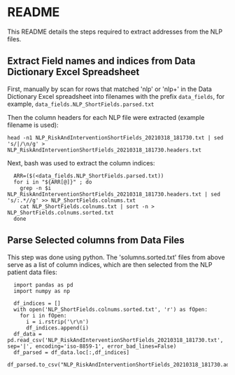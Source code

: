# README
This README details the steps required to extract addresses from the NLP files.

## Extract Field names and indices from Data Dictionary Excel Spreadsheet
First, manually by scan for rows that matched 'nlp' or 'nlp+' in the Data Dictionary Excel spreadsheet into filenames with the prefix `data_fields`, for example, `data_fields.NLP_ShortFields.parsed.txt`

Then the column headers for each NLP file were extracted (example filename is used):

`head -n1 NLP_RiskAndInterventionShortFields_20210318_181730.txt | sed 's/|/\n/g' > NLP_RiskAndInterventionShortFields_20210318_181730.headers.txt`

Next, bash was used to extract the column indices:

      ARR=($(<data_fields.NLP_ShortFields.parsed.txt))
      for i in "${ARR[@]}" ; do
        grep -n $i NLP_RiskAndInterventionShortFields_20210318_181730.headers.txt | sed 's/:.*//g' >> NLP_ShortFields.colnums.txt
        cat NLP_ShortFields.colnums.txt | sort -n > NLP_ShortFields.colnums.sorted.txt
      done

## Parse Selected columns from Data Files
This step was done using python. The 'solumns.sorted.txt' files from above serve as a list of column indices, which are then selected from the NLP patient data files:

      import pandas as pd
      import numpy as np
      
      df_indices = []
      with open('NLP_ShortFields.colnums.sorted.txt', 'r') as fOpen:
        for i in fOpen:
          i = i.rstrip('\r\n')
          df_indices.append(i)
      df_data = pd.read_csv('NLP_RiskAndInterventionShortFields_20210318_181730.txt', sep='|', encoding='iso-8859-1', error_bad_lines=False)
      df_parsed = df_data.loc[:,df_indices]
      df_parsed.to_csv("NLP_RiskAndInterventionShortFields_20210318_181730.addressFields.csv")

